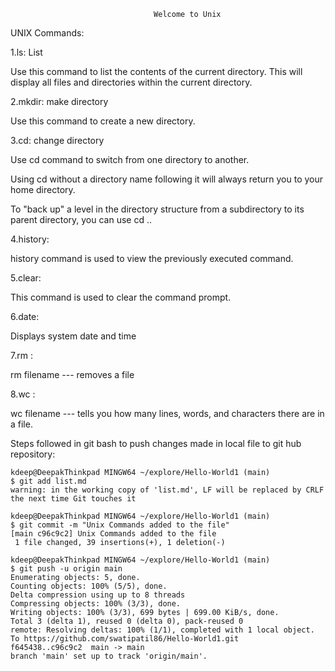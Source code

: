 									Welcome to Unix

UNIX Commands:

1.ls: List 

Use this command to list the contents of the current directory. This will display all files and directories within the current directory.

2.mkdir:  make directory

Use this command to create a new directory.

3.cd: change directory

Use cd command to switch from one directory to another.

Using cd without a directory name following it will always return you to your home directory.

To "back up" a level in the directory structure from a subdirectory to its parent directory, you can use cd ..  

4.history:

history command is used to view the previously executed command.

5.clear: 

This command is used to clear the command prompt.

6.date:

Displays system date and time

7.rm :

rm filename --- removes a file

8.wc :

wc filename --- tells you how many lines, words, and characters there are in a file.



Steps followed in git bash to push changes made in local file to git hub repository:


	kdeep@DeepakThinkpad MINGW64 ~/explore/Hello-World1 (main)
	$ git add list.md
	warning: in the working copy of 'list.md', LF will be replaced by CRLF the next time Git touches it

	kdeep@DeepakThinkpad MINGW64 ~/explore/Hello-World1 (main)
	$ git commit -m "Unix Commands added to the file"
	[main c96c9c2] Unix Commands added to the file
	 1 file changed, 39 insertions(+), 1 deletion(-)

	kdeep@DeepakThinkpad MINGW64 ~/explore/Hello-World1 (main)
	$ git push -u origin main
	Enumerating objects: 5, done.
	Counting objects: 100% (5/5), done.
	Delta compression using up to 8 threads
	Compressing objects: 100% (3/3), done.
	Writing objects: 100% (3/3), 699 bytes | 699.00 KiB/s, done.
	Total 3 (delta 1), reused 0 (delta 0), pack-reused 0
	remote: Resolving deltas: 100% (1/1), completed with 1 local object.
	To https://github.com/swatipatil86/Hello-World1.git
   	f645438..c96c9c2  main -> main
	branch 'main' set up to track 'origin/main'.


